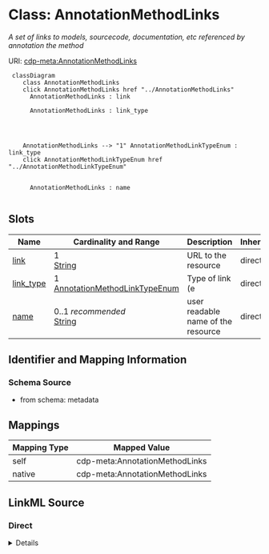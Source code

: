 

# Class: AnnotationMethodLinks


_A set of links to models, sourcecode, documentation, etc referenced by annotation the method_





URI: [cdp-meta:AnnotationMethodLinks](metadataAnnotationMethodLinks)






```mermaid
 classDiagram
    class AnnotationMethodLinks
    click AnnotationMethodLinks href "../AnnotationMethodLinks"
      AnnotationMethodLinks : link

      AnnotationMethodLinks : link_type




    AnnotationMethodLinks --> "1" AnnotationMethodLinkTypeEnum : link_type
    click AnnotationMethodLinkTypeEnum href "../AnnotationMethodLinkTypeEnum"


      AnnotationMethodLinks : name


```




<!-- no inheritance hierarchy -->


## Slots

| Name | Cardinality and Range | Description | Inheritance |
| ---  | --- | --- | --- |
| [link](link.md) | 1 <br/> [String](String.md) | URL to the resource | direct |
| [link_type](link_type.md) | 1 <br/> [AnnotationMethodLinkTypeEnum](AnnotationMethodLinkTypeEnum.md) | Type of link (e | direct |
| [name](name.md) | 0..1 _recommended_ <br/> [String](String.md) | user readable name of the resource | direct |









## Identifier and Mapping Information







### Schema Source


* from schema: metadata




## Mappings

| Mapping Type | Mapped Value |
| ---  | ---  |
| self | cdp-meta:AnnotationMethodLinks |
| native | cdp-meta:AnnotationMethodLinks |







## LinkML Source

<!-- TODO: investigate https://stackoverflow.com/questions/37606292/how-to-create-tabbed-code-blocks-in-mkdocs-or-sphinx -->

### Direct

<details>
```yaml
name: AnnotationMethodLinks
description: A set of links to models, sourcecode, documentation, etc referenced by
  annotation the method
from_schema: metadata
attributes:
  link:
    name: link
    description: URL to the resource
    from_schema: metadata
    rank: 1000
    alias: link
    owner: AnnotationMethodLinks
    domain_of:
    - AnnotationMethodLinks
    range: string
    required: true
    inlined: true
    inlined_as_list: true
  link_type:
    name: link_type
    description: Type of link (e.g. model, sourcecode, documentation)
    from_schema: metadata
    rank: 1000
    alias: link_type
    owner: AnnotationMethodLinks
    domain_of:
    - AnnotationMethodLinks
    range: annotation_method_link_type_enum
    required: true
    inlined: true
    inlined_as_list: true
    pattern: (^documentation$)|(^models_weights$)|(^other$)|(^source_code$)|(^website$)
  name:
    name: name
    description: user readable name of the resource
    from_schema: metadata
    alias: name
    owner: AnnotationMethodLinks
    domain_of:
    - AuthorMixin
    - AnnotationMethodLinks
    - OrganismDetails
    - TissueDetails
    - CellType
    - CellStrain
    - CellComponent
    - AnnotationObject
    - Author
    range: string
    recommended: true
    inlined: true
    inlined_as_list: true

```
</details>

### Induced

<details>
```yaml
name: AnnotationMethodLinks
description: A set of links to models, sourcecode, documentation, etc referenced by
  annotation the method
from_schema: metadata
attributes:
  link:
    name: link
    description: URL to the resource
    from_schema: metadata
    rank: 1000
    alias: link
    owner: AnnotationMethodLinks
    domain_of:
    - AnnotationMethodLinks
    range: string
    required: true
    inlined: true
    inlined_as_list: true
  link_type:
    name: link_type
    description: Type of link (e.g. model, sourcecode, documentation)
    from_schema: metadata
    rank: 1000
    alias: link_type
    owner: AnnotationMethodLinks
    domain_of:
    - AnnotationMethodLinks
    range: annotation_method_link_type_enum
    required: true
    inlined: true
    inlined_as_list: true
    pattern: (^documentation$)|(^models_weights$)|(^other$)|(^source_code$)|(^website$)
  name:
    name: name
    description: user readable name of the resource
    from_schema: metadata
    alias: name
    owner: AnnotationMethodLinks
    domain_of:
    - AuthorMixin
    - AnnotationMethodLinks
    - OrganismDetails
    - TissueDetails
    - CellType
    - CellStrain
    - CellComponent
    - AnnotationObject
    - Author
    range: string
    recommended: true
    inlined: true
    inlined_as_list: true

```
</details>
